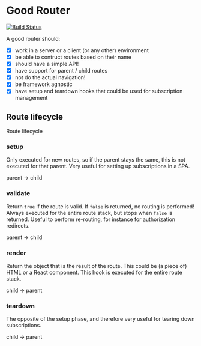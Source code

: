 # Good Router
[![Build Status](https://travis-ci.org/LuvDaSun/goodrouter.svg?branch=main)](https://travis-ci.org/LuvDaSun/goodrouter)

A good router should:

- [x] work in a server or a client (or any other) environment
- [x] be able to contruct routes based on their name
- [x] should have a simple API!
- [x] have support for parent / child routes
- [x] not do the actual navigation!
- [x] be framework agnostic
- [x] have setup and teardown hooks that could be used for subscription management

## Route lifecycle

Route lifecycle

### setup

Only executed for new routes, so if the parent stays the same, this is not executed for
that parent. Very useful for setting up subscriptions in a SPA.

parent → child

### validate

Return `true` if the route is valid. If `false` is returned, no routing is performed!
Always executed for the entire route stack, but stops when `false` is returned.
Useful to perform re-routing, for instance for authorization redirects.

parent → child

### render

Return the object that is the result of the route. This could be (a piece of) HTML or
a React component. This hook is executed for the entire route stack.

child → parent

### teardown

The opposite of the setup phase, and therefore very useful for tearing down subscriptions.

child → parent

